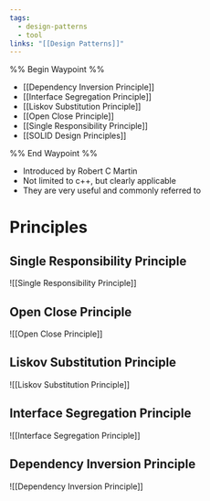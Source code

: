 ```yaml
---
tags:
  - design-patterns
  - tool
links: "[[Design Patterns]]"
---
```


%% Begin Waypoint %%
- [[Dependency Inversion Principle]]
- [[Interface Segregation Principle]]
- [[Liskov Substitution Principle]]
- [[Open Close Principle]]
- [[Single Responsibility Principle]]
- [[SOLID Design Principles]]

%% End Waypoint %%

- Introduced by Robert C Martin
- Not limited to c++, but clearly applicable
- They are very useful and commonly referred to

# Principles

## Single Responsibility Principle

![[Single Responsibility Principle]]

## Open Close Principle

![[Open Close Principle]]

## Liskov Substitution Principle

![[Liskov Substitution Principle]]

## Interface Segregation Principle

![[Interface Segregation Principle]]

## Dependency Inversion Principle

![[Dependency Inversion Principle]]
